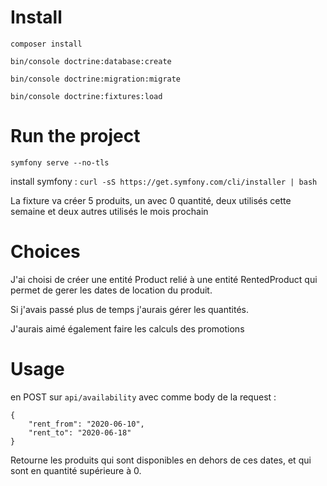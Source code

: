 Install
=======

`composer install`

`bin/console doctrine:database:create`

`bin/console doctrine:migration:migrate`

`bin/console doctrine:fixtures:load`

Run the project
===============

`symfony serve --no-tls`

install symfony : `curl -sS https://get.symfony.com/cli/installer | bash`

La fixture va créer 5 produits, un avec 0 quantité, deux utilisés cette semaine et deux autres utilisés le mois prochain

Choices
======

J'ai choisi de créer une entité Product relié à une entité RentedProduct qui permet de gerer les dates de location du produit.

Si j'avais passé plus de temps j'aurais gérer les quantités.

J'aurais aimé également faire les calculs des promotions

Usage
=====

en POST sur `api/availability` avec comme body de la request :

```
{
	"rent_from": "2020-06-10",
	"rent_to": "2020-06-18"
}
```

Retourne les produits qui sont disponibles en dehors de ces dates, et qui sont en quantité supérieure à 0.
